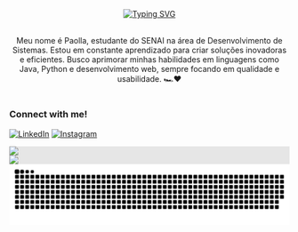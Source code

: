 <div align="center">
  <a href="https://git.io/typing-svg">
    <img src="https://readme-typing-svg.demolab.com?font=Fira+Code&weight=500&size=22&pause=1000&color=00b89f&center=true&vCenter=true&random=false&width=524&lines=%E2%8A%B9+Welcome+to+my+profile!+%CB%99%E1%B5%95%CB%99+%E2%8A%B9+" alt="Typing SVG">
  </a>
</div>

<img align="center" alt="" src="./src/header-gif.gif">



<p align="center">
  Meu nome é Paolla, estudante do SENAI na área de Desenvolvimento de Sistemas. Estou em constante aprendizado para criar soluções inovadoras e eficientes. Busco aprimorar minhas habilidades em linguagens como Java, Python e desenvolvimento web, sempre focando em qualidade e usabilidade.  🏎️❤️
  
#

<img align="right" alt="" height="190px" src="./src/study.gif">

<h3 align="left">Connect with me!</h3>


[![LinkedIn](https://img.shields.io/badge/-LinkedIn-000?style=for-the-badge&logo=linkedin&logoColor=00b89f&color:FFF)](https:https://www.linkedin.com/in/paolla-paula-veronez-525441352/)
[![Instagram](https://img.shields.io/badge/-Instagram-000?style=for-the-badge&logo=instagram&logoColor=00b89f&color:FFF)](https://www.instagram.com/paolla_veronez5/)


<img style="display: block;-webkit-user-select: none;margin: auto;background-color: hsl(0, 0%, 90%);transition: background-color 300ms;" src="https://blog.ateliware.com/wp-content/uploads/2024/02/padroes-de-design-transformar-programacao-2.png">

<img style="display: block;-webkit-user-select: none;margin: auto;background-color: hsl(0, 0%, 90%);" src="https://i.pinimg.com/originals/ef/c7/df/efc7df4bdceff01d890961f3eb368863.gif">

<picture align="center">
  <source media="(prefers-color-scheme: dark)" srcset="https://raw.githubusercontent.com/mari4souza/mari4souza/output/github-contribution-grid-snake-dark.svg">
  <source media="(prefers-color-scheme: light)" srcset="https://raw.githubusercontent.com/mari4souza/mari4souza/output/github-contribution-grid-snake-dark.svg">
  <img align="center" alt="github contribution grid snake animation" src="https://raw.githubusercontent.com/mari4souza/mari4souza/output/github-contribution-grid-snake.svg">
</picture>
